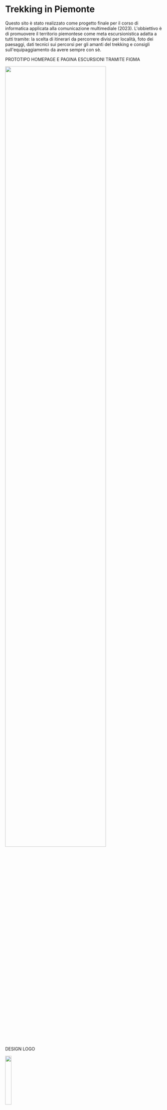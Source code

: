 # Trekking in Piemonte
Questo sito è stato realizzato come progetto finale per il corso di informatica applicata alla comunicazione multimediale (2023). 
L'obbiettivo è di promuovere il territorio piemontese come meta escursionistica adatta a tutti tramite: la scelta di itinerari da percorrere divisi per località, foto dei paesaggi, dati tecnici sui percorsi per gli amanti del trekking e consigli sull'equipaggiamento da avere sempre con sè. 

PROTOTIPO HOMEPAGE E PAGINA ESCURSIONI TRAMITE FIGMA

<img src="https://github.com/alessiaespositomar/Trekking_in_Piemonte/assets/128999656/e07e1a60-51ee-419e-a5dd-65de6da257a0.jpg" width=80%>



DESIGN LOGO

<img src="https://github.com/alessiaespositomar/Trekking_in_Piemonte/assets/128999656/9202aa1c-561f-4333-8c0e-09c57b78a5e3.png" width=20%>
